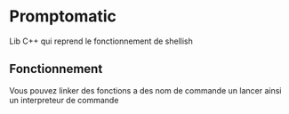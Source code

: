 # Promptomatic
Lib C++ qui reprend le fonctionnement de shellish

Fonctionnement
---
Vous pouvez linker des fonctions a des nom de commande un lancer ainsi un interpreteur de commande
